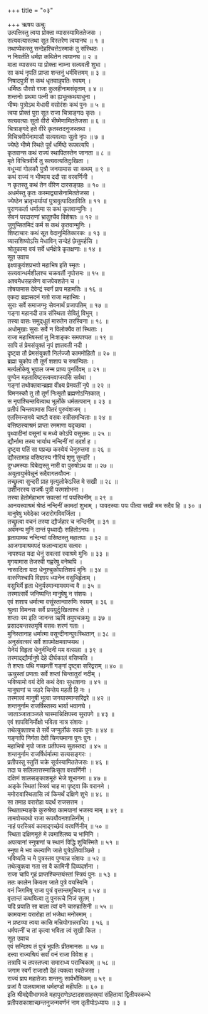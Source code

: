 +++
title = "०३"

+++
ऋषय ऊचुः  
उत्पत्तिस्तु त्वया प्रोक्ता व्यासस्यामिततेजसः ।  
सत्यवत्यास्तथा सूत विस्तरेण त्वयानघ ॥ १ ॥  
तथाप्येकस्तु सन्देहश्चित्तेऽस्माकं तु संस्थितः ।  
न निवर्तति धर्मज्ञ कथितेन त्वयानघ ॥ २ ॥  
माता व्यासस्य या प्रोक्ता नाम्ना सत्यवती शुभा ।  
सा कथं नृपतिं प्राप्ता शन्तनुं धर्मवित्तमम् ॥ ३ ॥  
निषादपुत्रीं स कथं धृतवान्नृपतिः स्वयम् ।  
धर्मिष्ठः पौरवो राजा कुलहीनामसंवृताम् ॥ ४ ॥  
शन्तनोः प्रथमा पत्नी का ह्यभूत्कथयाधुना ।  
भीष्मः पुत्रोऽथ मेधावी वसोरंशः कथं पुनः ॥ ५ ॥  
त्वया प्रोक्तं पुरा सूत राजा चित्राङ्गदः कृतः ।  
सत्यवत्याः सुतो वीरो भीष्मेणामिततेजसा ॥ ६ ॥  
चित्राङ्गदे हते वीरे कृतस्तदनुजस्तथा ।  
विचित्रवीर्यनामासौ सत्यवत्याः सुतो नृपः ॥ ७ ॥  
ज्येष्ठे भीष्मे स्थिते पूर्वं धर्मिष्ठे रूपवत्यपि ।  
कृतवान्स कथं राज्यं स्थापितस्तेन जानता ॥ ८ ॥  
मृते विचित्रवीर्ये तु सत्यवत्यतिदुःखिता ।  
वधूभ्यां गोलकौ पुत्रौ जनयामास सा कथम् ॥ ९ ॥  
कथं राज्यं न भीष्माय ददौ सा वरवर्णिनी ।  
न कृतस्तु कथं तेन वीरेण दारसङ्ग्रहः ॥ १० ॥  
अधर्मस्तु कृतः कस्माद्व्यासेनामिततेजसा ।  
ज्येष्ठेन भ्रातृभार्यायां पुत्रावुत्पादिताविति ॥ ११ ॥  
पुराणकर्ता धर्मात्मा स कथं कृतवान्मुनिः ।  
सेवनं परदाराणां भ्रातुश्चैव विशेषतः ॥ १२ ॥  
जुगुप्सितमिदं कर्म स कथं कृतवान्मुनिः ।  
शिष्टाचारः कथं सूत वेदानुमितिकारकः ॥ १३ ॥  
व्यासशिष्योऽसि मेधाविन् सन्देहं छेत्तुमर्हसि ।  
श्रोतुकामा वयं सर्वे धर्मक्षेत्रे कृतक्षणाः ॥ १४ ॥  
सूत उवाच  
इक्ष्वाकुवंशप्रभवो महाभिष इति स्मृतः ।  
सत्यवान्धर्मशीलश्च चक्रवर्ती नृपोत्तमः ॥ १५ ॥  
अश्वमेधसहस्रेण वाजपेयशतेन च ।  
तोषयामास देवेन्द्रं स्वर्गं प्राप महामतिः ॥ १६ ॥  
एकदा ब्रह्मसदनं गतो राजा महाभिषः ।  
सुराः सर्वे समाजग्मुः सेवनार्थं प्रजापतिम् ॥ १७ ॥  
गङ्गा महानदी तत्र संस्थिता सेवितुं विभुम् ।  
तस्या वासः समुद्‌धूतं मारुतेन तरस्विना ॥ १८ ॥  
अधोमुखाः सुराः सर्वे न विलोक्यैव तां स्थिताः ।  
राजा महाभिषस्तां तु निःशङ्कः समपश्यत ॥ १९ ॥  
सापि तं प्रेमसंयुक्तं नृपं ज्ञातवती नदी ।  
दृष्ट्वा तौ प्रेमसंयुक्तौ निर्लज्जौ काममोहितौ ॥ २० ॥  
ब्रह्मा चुकोप तौ तूर्णं शशाप च रुषान्वितः ।  
मर्त्यलोकेषु भूपाल जन्म प्राप्य पुनर्दिवम् ॥ २१ ॥  
पुण्येन महताविष्टस्त्वमवाप्स्यसि सर्वथा ।  
गङ्गां तथोक्तवान्ब्रह्मा वीक्ष्य प्रेमवतीं नृपे ॥ २२ ॥  
विमनस्कौ तु तौ तूर्णं निःसृतौ ब्रह्मणोऽन्तिकात् ।  
स नृपांश्चिन्तयित्वाथ भूर्लोके धर्मतत्परान् ॥ २३ ॥  
प्रतीपं चिन्तयामास पितरं पुरुवंशजम् ।  
एतस्मिन्समये चाष्टौ वसवः स्त्रीसमन्विताः ॥ २४ ॥  
वसिष्ठस्याश्रमं प्राप्ता रममाणा यदृच्छया ।  
पृथ्वादीनां वसूनां च मध्ये कोऽपि वसूत्तमः ॥ २५ ॥  
द्यौर्नामा तस्य भार्याथ नन्दिनीं गां ददर्श ह ।  
दृष्ट्वा पतिं सा पप्रच्छ कस्येयं धेनुरुत्तमा ॥ २६ ॥  
द्यौस्तामाह वसिष्ठस्य गौरियं शृणु सुन्दरि ।  
दुग्धमस्याः पिबेद्यस्तु नारी वा पुरुषोऽथ वा ॥ २७ ॥  
अयुतायुर्भवेन्नूनं सदैवागतयौवनः ।  
तच्छ्रुत्वा सुन्दरी प्राह मृत्युलोकेऽस्ति मे सखी ॥ २८ ॥  
उशीनरस्य राजर्षेः पुत्री परमशोभना ।  
तस्या हेतोर्महाभाग सवत्सां गां पयस्विनीम् ॥ २९ ॥  
आनयस्वाश्रमं श्रेष्ठं नन्दिनीं कामदां शुभाम् ।
यावदस्याः पयः पीत्वा सखी मम सदैव हि ॥ ३० ॥  
मानुषेषु भवेदेका जरारोगविवर्जिता ।  
तच्छ्रुत्वा वचनं तस्या द्यौर्जहार च नन्दिनीम् ॥ ३१ ॥  
अवमन्य मुनिं दान्तं पृथ्वाद्यैः सहितोऽनघः ।  
हृतायामथ नन्दिन्यां वसिष्ठस्तु महातपाः ॥ ३२ ॥  
आजगामाश्रमपदं फलान्यादाय सत्वरः ।  
नापश्यत यदा धेनुं सवत्सां स्वाश्रमे मुनिः ॥ ३३ ॥  
मृगयामास तेजस्वी गह्वरेषु वनेष्वपि ।  
नासादिता यदा धेनुश्चुकोपातिशयं मुनिः ॥ ३४ ॥  
वारुणिश्चापि विज्ञाय ध्यानेन वसुभिर्हृताम् ।  
वसुभिर्मे हृता धेनुर्यस्मान्मामवमन्य वै ॥ ३५ ॥  
तस्मात्सर्वे जनिष्यन्ति मानुषेषु न संशयः ।  
एवं शशाप धर्मात्मा वसूंस्तान्वारुणिः स्वयम् ॥ ३६ ॥  
श्रुत्वा विमनसः सर्वे प्रययुर्दुःखिताश्च ते ।  
शप्ताः स्म इति जानन्त ऋषिं तमुपचक्रमुः ॥ ३७ ॥  
प्रसादयन्तस्तमृषिं वसवः शरणं गताः ।  
मुनिस्तानाह धर्मात्मा वसून्दीनान्पुरःस्थितान् ॥ ३८ ॥  
अनुसंवत्सरं सर्वे शापमोक्षमवाप्स्यथ ।  
येनेयं विहृता धेनुर्नन्दिनी मम वत्सला ॥ ३९ ॥  
तस्माद्‌द्यौर्मानुषे देहे दीर्घकालं वसिष्यति ।  
ते शप्ताः पथि गच्छन्तीं गङ्गां दृष्ट्वा सरिद्वराम् ॥ ४० ॥  
ऊचुस्तां प्रणताः सर्वे शप्तां चिन्तातुरां नदीम् ।  
भविष्यामो वयं देवि कथं देवाः सुधाशनाः ॥ ४१ ॥  
मानुषाणां च जठरे चिन्तेय महती हि नः ।  
तस्मात्त्वं मानुषी भूत्वा जनयास्मान्सरिद्वरे ॥ ४२ ॥  
शन्तनुर्नाम राजर्षिस्तस्य भार्या भवानघे ।  
जाताञ्जाताञ्जले चास्मान्निक्षिपस्व सुरापगे ॥ ४३ ॥  
एवं शापविनिर्मोक्षो भविता नात्र संशयः ।  
तथेत्युक्ताश्च ते सर्वे जग्मुर्लोकं स्वकं पुनः ॥ ४४ ॥  
गङ्गापि निर्गता देवी चिन्त्यमाना पुनः पुनः ।  
महाभिषो नृपो जातः प्रतीपस्य सुतस्तदा ॥ ४५ ॥  
शन्तनुर्नाम राजर्षिर्धर्मात्मा सत्यसङ्गरः ।  
प्रतीपस्तु स्तुतिं चक्रे सूर्यस्यामिततेजसः ॥ ४६ ॥  
तदा च सलिलात्तस्मान्निःसृता वरवर्णिनी ।  
दक्षिणं शालसङ्काशमूरुं भेजे शूभानना ॥ ४७ ॥  
अङ्के स्थितां स्त्रियं चाह मा पृष्ट्वा किं वरानने ।  
ममोरावास्थितासि त्वं किमर्थं दक्षिणे शुभे ॥ ४८ ॥  
सा तमाह वरारोहा यदर्थं राजसत्तम ।  
स्थितात्म्यङ्के कुरुश्रेष्ठ कामयानां भजस्व माम् ॥ ४९ ॥  
तामवोचदथो राजा रूपयौवनशालिनीम् ।  
नाहं परस्त्रियं कामाद्‌गच्छेयं वरवर्णिनीम् ॥ ५० ॥  
स्थिता दक्षिणमूरुं मे त्वमाश्लिष्य च भामिनि ।  
अपत्यानां स्नुषाणां च स्थानं विद्धि शुचिस्मिते ॥ ५१ ॥  
स्नुषा मे भव कल्याणि जाते पुत्रेऽतिवाञ्छिते ।  
भविष्यति च मे पुत्रस्तव पुण्यान्न संशयः ॥ ५२ ॥  
तथेत्युक्त्वा गता सा वै कामिनी दिव्यदर्शना ।  
राजा चापि गृहं प्राप्तश्चिन्तयंस्तां स्त्रियं पुनः ॥ ५३ ॥  
ततः कालेन कियता जाते पुत्रे वयस्विनि ।  
वनं जिगमिषू राजा पुत्रं वृत्तान्तमूचिवान् ॥ ५४ ॥  
वृत्तान्तं कथयित्वा तु पुनरूचे निजं सुतम् ।  
यदि प्रयाति सा बाला त्वां वने चारुहासिनी ॥ ५५ ॥  
कामयाना वरारोहा तां भजेथा मनोरमाम् ।  
न प्रष्टव्या त्वया कासि मन्नियोगान्नराधिप ॥ ५६ ॥  
धर्मपत्नीं च तां कृत्वा भविता त्वं सुखी किल ।  
सूत उवाच  
एवं सन्दिश्य तं पुत्रं भूपतिः प्रीतमानसः ॥ ५७ ॥  
दत्त्वा राज्यश्रियं सर्वां वनं राजा विवेश ह ।  
तत्रापि च तपस्तप्त्वा समाराध्य पराम्बिकाम् ॥ ५८ ॥  
जगाम स्वर्गं राजासौ देहं त्यक्त्वा स्वतेजसा ।  
राज्यं प्राप महातेजाः शन्तनुः सार्वभौमिकम् ॥ ५९ ॥  
प्रजां वै पालयामास धर्मदण्डो महीपतिः ॥ ६० ॥  
इति श्रीमद्देवीभागवते महापुराणेऽष्टादशसाहस्र्यां संहितायां द्वितीयस्कन्धे  
प्रतीपसकाशाच्छन्तनुजन्मवर्णनं नाम तृतीयोऽध्यायः ॥ ३ ॥
